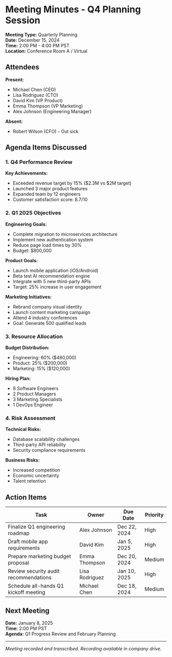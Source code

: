 # Meeting Minutes - Q4 Planning Session

**Meeting Type:** Quarterly Planning  
**Date:** December 15, 2024  
**Time:** 2:00 PM - 4:00 PM PST  
**Location:** Conference Room A / Virtual  

## Attendees

**Present:**
- Michael Chen (CEO)
- Lisa Rodriguez (CTO)  
- David Kim (VP Product)
- Emma Thompson (VP Marketing)
- Alex Johnson (Engineering Manager)

**Absent:**
- Robert Wilson (CFO) - Out sick

## Agenda Items Discussed

### 1. Q4 Performance Review

**Key Achievements:**
- Exceeded revenue target by 15% ($2.3M vs $2M target)
- Launched 3 major product features
- Expanded team by 12 engineers
- Customer satisfaction score: 8.7/10

### 2. Q1 2025 Objectives

**Engineering Goals:**
- Complete migration to microservices architecture
- Implement new authentication system
- Reduce page load times by 30%
- Budget: $800,000

**Product Goals:**
- Launch mobile application (iOS/Android)
- Beta test AI recommendation engine
- Integrate with 5 new third-party APIs
- Target: 25% increase in user engagement

**Marketing Initiatives:**
- Rebrand company visual identity
- Launch content marketing campaign
- Attend 4 industry conferences
- Goal: Generate 500 qualified leads

### 3. Resource Allocation

**Budget Distribution:**
- Engineering: 60% ($480,000)
- Product: 25% ($200,000)  
- Marketing: 15% ($120,000)

**Hiring Plan:**
- 8 Software Engineers
- 2 Product Managers
- 3 Marketing Specialists
- 1 DevOps Engineer

### 4. Risk Assessment

**Technical Risks:**
- Database scalability challenges
- Third-party API reliability
- Security compliance requirements

**Business Risks:**
- Increased competition
- Economic uncertainty
- Talent retention

## Action Items

| Task | Owner | Due Date | Priority |
|------|-------|----------|----------|
| Finalize Q1 engineering roadmap | Alex Johnson | Dec 22, 2024 | High |
| Draft mobile app requirements | David Kim | Jan 5, 2025 | High |
| Prepare marketing budget proposal | Emma Thompson | Dec 20, 2024 | Medium |
| Review security audit recommendations | Lisa Rodriguez | Jan 10, 2025 | High |
| Schedule all-hands Q1 kickoff meeting | Michael Chen | Dec 18, 2024 | Medium |

## Next Meeting

**Date:** January 8, 2025  
**Time:** 2:00 PM PST  
**Agenda:** Q1 Progress Review and February Planning

---

*Meeting recorded and transcribed. Recording available in company drive.*
